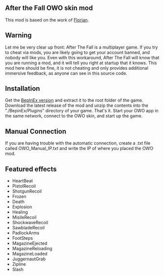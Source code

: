 ## After the Fall OWO skin mod
This mod is based on the work of [Florian](https://github.com/floh-bhaptics).

## Warning
Let me be very clear up front: After The Fall is a multiplayer game. If you try to cheat via mods, you are likely going to get your account banned, and nobody will like you. Even with this workaround, After The Fall will know that you are running a mod, and it will tell you right at startup that it knows. This mod here should be fine, it is not cheating and only provides additional immersive feedback, as anyone can see in this source code.

## Installation
Get the [BepInEx version](https://github.com/BepInEx/BepInEx/releases/download/v6.0.0-pre.2/BepInEx-Unity.IL2CPP-win-x64-6.0.0-pre.2.zip) and extract it to the root folder of the game. Download the latest release of the mod and unzip the contents into the "./BepinEx/Plugins" directory of your game. That's it. Start your OWO app in the same network, connect to the OWO skin, and start up the game.

## Manual Connection
If you are having trouble with the automatic connection, create a .txt file called OWO_Manual_IP.txt and write the IP of where you placed the OWO mod.

## Featured effects
- HeartBeat
- PistolRecoil
- ShotgunRecoil
- Frozen
- Death
- Explosion
- Healing
- MisileRecoil
- ShockwaveRecoil
- SawbladeRecoil
- PadlockArms
- FootSteps
- MagazineEjected
- MagazineReloading
- MagazineLoaded
- JuggernautGrab
- Zipline
- Slash
